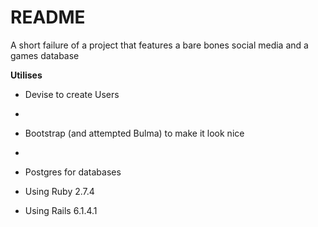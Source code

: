 # README

A short failure of a project that features a bare bones social media and a games database

**Utilises**
* Devise to create Users
* 
* Bootstrap (and attempted Bulma) to make it look nice
* 
* Postgres for databases

* Using Ruby 2.7.4

* Using Rails 6.1.4.1

